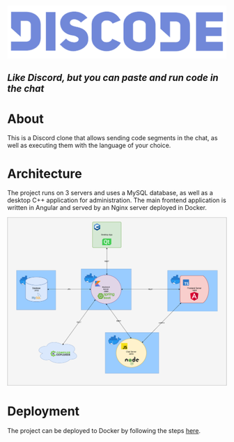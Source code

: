 ![Logo](assets/logo.png)

*Like Discord, but you can paste and run code in the chat*
---

# About
This is a Discord clone that allows sending code segments in the chat, as well as executing them with the language of your choice.

# Architecture
The project runs on 3 servers and uses a MySQL database, as well as a desktop C++ application for administration. The main frontend application is written in Angular and served by an Nginx server deployed in Docker.

![Arch](assets/diagrams/architecture-docker.png)

# Deployment
The project can be deployed to Docker by following the steps [here](docker/README.md).